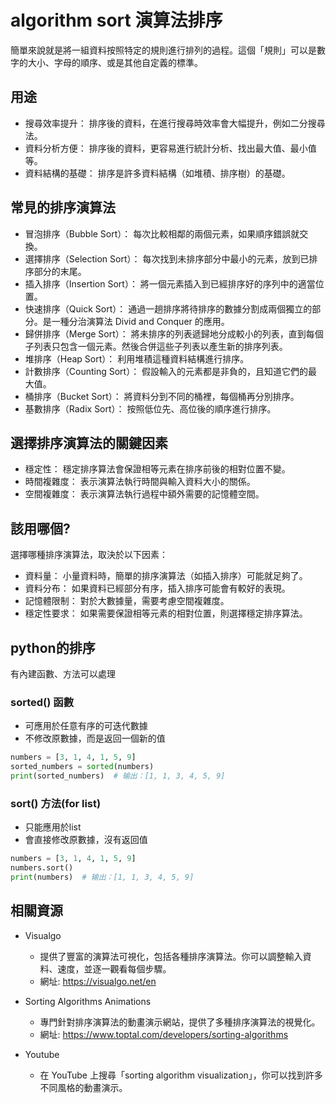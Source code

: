 # algorithm sort 演算法排序
簡單來說就是將一組資料按照特定的規則進行排列的過程。這個「規則」可以是數字的大小、字母的順序、或是其他自定義的標準。

## 用途
- 搜尋效率提升： 排序後的資料，在進行搜尋時效率會大幅提升，例如二分搜尋法。
- 資料分析方便： 排序後的資料，更容易進行統計分析、找出最大值、最小值等。
- 資料結構的基礎： 排序是許多資料結構（如堆積、排序樹）的基礎。

## 常見的排序演算法
- 冒泡排序（Bubble Sort）： 每次比較相鄰的兩個元素，如果順序錯誤就交換。
- 選擇排序（Selection Sort）： 每次找到未排序部分中最小的元素，放到已排序部分的末尾。
- 插入排序（Insertion Sort）： 將一個元素插入到已經排序好的序列中的適當位置。
- 快速排序（Quick Sort）： 通過一趟排序將待排序的數據分割成兩個獨立的部分。是一種分治演算法 Divid and Conquer 的應用。
- 歸併排序（Merge Sort）： 將未排序的列表遞歸地分成較小的列表，直到每個子列表只包含一個元素。然後合併這些子列表以產生新的排序列表。
- 堆排序（Heap Sort）： 利用堆積這種資料結構進行排序。
- 計數排序（Counting Sort）： 假設輸入的元素都是非負的，且知道它們的最大值。
- 桶排序（Bucket Sort）： 將資料分到不同的桶裡，每個桶再分別排序。
- 基數排序（Radix Sort）： 按照低位先、高位後的順序進行排序。

## 選擇排序演算法的關鍵因素
- 穩定性： 穩定排序算法會保證相等元素在排序前後的相對位置不變。
- 時間複雜度： 表示演算法執行時間與輸入資料大小的關係。
- 空間複雜度： 表示演算法執行過程中額外需要的記憶體空間。

## 該用哪個?
選擇哪種排序演算法，取決於以下因素：

- 資料量： 小量資料時，簡單的排序演算法（如插入排序）可能就足夠了。
- 資料分布： 如果資料已經部分有序，插入排序可能會有較好的表現。
- 記憶體限制： 對於大數據量，需要考慮空間複雜度。
- 穩定性要求： 如果需要保證相等元素的相對位置，則選擇穩定排序算法。

## python的排序
有內建函數、方法可以處理

### sorted() 函數
- 可應用於任意有序的可迭代數據
- 不修改原數據，而是返回一個新的值

```python
numbers = [3, 1, 4, 1, 5, 9]
sorted_numbers = sorted(numbers)
print(sorted_numbers)  # 输出：[1, 1, 3, 4, 5, 9]
```

### sort() 方法(for list)
- 只能應用於list
- 會直接修改原數據，沒有返回值

```python
numbers = [3, 1, 4, 1, 5, 9]
numbers.sort()
print(numbers)  # 输出：[1, 1, 3, 4, 5, 9]
```

## 相關資源

- Visualgo
    - 提供了豐富的演算法可視化，包括各種排序演算法。你可以調整輸入資料、速度，並逐一觀看每個步驟。
    - 網址: https://visualgo.net/en

- Sorting Algorithms Animations
    - 專門針對排序演算法的動畫演示網站，提供了多種排序演算法的視覺化。
    - 網址: https://www.toptal.com/developers/sorting-algorithms

- Youtube
    - 在 YouTube 上搜尋「sorting algorithm visualization」，你可以找到許多不同風格的動畫演示。